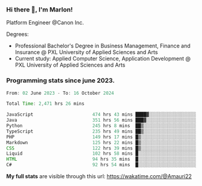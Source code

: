 
### Hi there 👋, I'm Marlon!

Platform Engineer @Canon Inc.

Degrees: 
- Professional Bachelor's Degree in Business Management, Finance and Insurance @ PXL University of Applied Sciences and Arts
- Current study: Applied Computer Science, Application Development @ PXL University of Applied Sciences and Arts

### Programming stats since june 2023.
<!--START_SECTION:waka-->

```java
From: 02 June 2023 - To: 16 October 2024

Total Time: 2,471 hrs 26 mins

JavaScript                      474 hrs 43 mins ████▓░░░░░░░░░░░░░░░░░░░░   18.91 %
Java                            351 hrs 56 mins ███▓░░░░░░░░░░░░░░░░░░░░░   14.02 %
Python                          245 hrs 8 mins  ██▒░░░░░░░░░░░░░░░░░░░░░░   09.77 %
TypeScript                      235 hrs 49 mins ██▒░░░░░░░░░░░░░░░░░░░░░░   09.39 %
PHP                             149 hrs 17 mins █▒░░░░░░░░░░░░░░░░░░░░░░░   05.95 %
Markdown                        125 hrs 22 mins █▒░░░░░░░░░░░░░░░░░░░░░░░   05.00 %
CSS                             122 hrs 39 mins █▒░░░░░░░░░░░░░░░░░░░░░░░   04.89 %
Liquid                          102 hrs 58 mins █░░░░░░░░░░░░░░░░░░░░░░░░   04.10 %
HTML                            94 hrs 35 mins  █░░░░░░░░░░░░░░░░░░░░░░░░   03.77 %
C#                              92 hrs 54 mins  █░░░░░░░░░░░░░░░░░░░░░░░░   03.70 %
```

<!--END_SECTION:waka-->
**My full stats** are visible through this url: https://wakatime.com/@Amauri22
